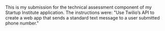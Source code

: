 This is my submission for the technical assessment component of my Startup Institute application. The instructions were: "Use Twilio’s API to create a web app that sends a standard text message to a user submitted phone number."
